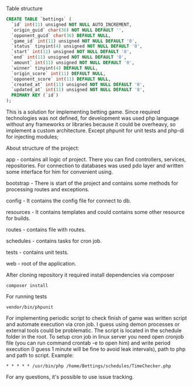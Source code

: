 Table structure
```sql
CREATE TABLE `bettings` (
  `id` int(11) unsigned NOT NULL AUTO_INCREMENT,
  `origin_guid` char(36) NOT NULL DEFAULT '',
  `opponent_guid` char(36) DEFAULT NULL,
  `game_id` int(11) unsigned NOT NULL DEFAULT '0',
  `status` tinyint(4) unsigned NOT NULL DEFAULT '0',
  `start` int(11) unsigned NOT NULL DEFAULT '0',
  `end` int(11) unsigned NOT NULL DEFAULT '0',
  `amount` int(11) unsigned NOT NULL DEFAULT '0',
  `winner` tinyint(4) DEFAULT NULL,
  `origin_score` int(11) DEFAULT NULL,
  `opponent_score` int(11) DEFAULT NULL,
  `created_at` int(11) unsigned NOT NULL DEFAULT '0',
  `updated_at` int(11) unsigned NOT NULL DEFAULT '0',
  PRIMARY KEY (`id`)
);
```
This is a solution for implementing betting game. Since required technologies was not defined, for development was used php language without any frameworks or libraries because it could be overheavy, so implement a custom architecture. Except phpunit for unit tests and php-di for injecting modules;

About structure of the project:

app - contains all logic of project. There you can find controllers, services, repositories. For connection to databases was used pdo layer and written some interface for him for convenient using.

bootstrap - There is start of the project and contains some methods for processing routes and exceptions.

config - It contains the config file for connect to db.

resources - It contains templates and could contains some other resource for builds.

routes - contains file with routes.

schedules - contains tasks for cron job.

tests - contains unit tests.

web - root of the application.

After cloning repository it required install dependencies via composer

``` composer install  ```

For running tests

```vendor/bin/phpunit```


For implementing periodic script to check finish of game was written script and automate execution via cron job. I guess using demon processes or external tools could be problematic.
The script is located in the schedule folder in the root.
To setup cron job in linux server you need open cronjob file (you can run command crontab -e to open him) and write period execution (I guess 1 minute will be fine to avoid leak intervals), path to php and path to script. Example:

```* * * * * /usr/bin/php /home/Bettings/schedules/TimeChecker.php```

For any questions, it's possible to use issue tracking.
